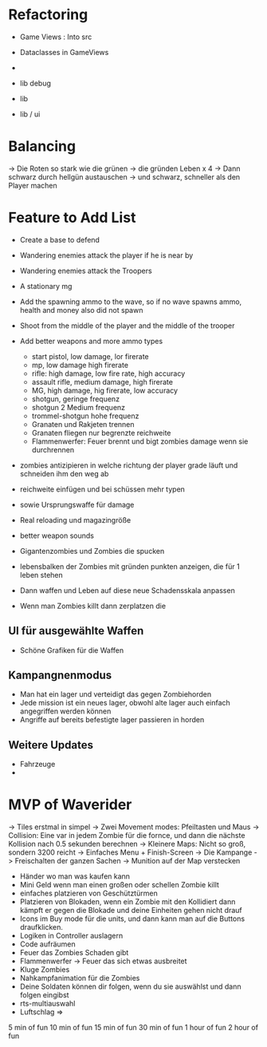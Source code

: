 # Refactoring

- Game Views : Into src 

- Dataclasses in GameViews
- 

- lib debug
- lib 
- lib / ui 


# Balancing

-> Die Roten so stark wie die grünen
-> die gründen Leben x 4 
-> Dann schwarz durch hellgün austauschen 
-> und schwarz, schneller als den Player machen

# Feature to Add List

- Create a base to defend
- Wandering enemies attack the player if he is near by
- Wandering enemies attack the Troopers
- A stationary mg
- Add the spawning ammo to the wave, so if no wave spawns ammo, health and money also did not spawn
- Shoot from the middle of the player and the middle of the trooper
- Add better weapons and more ammo types
    - start pistol, low damage, lor firerate
    - mp, low damage high firerate
    - rifle: high damage, low fire rate, high accuracy
    - assault rifle, medium damage, high firerate
    - MG, high damage, hig firerate, low accuracy
    - shotgun, geringe frequenz
    - shotgun 2 Medium frequenz
    - trommel-shotgun hohe frequenz
    - Granaten und Rakjeten trennen
    - Granaten fliegen nur begrenzte reichweite
    - Flammenwerfer: Feuer brennt und bigt zombies damage wenn sie durchrennen

- zombies antizipieren in welche richtung der player grade läuft und schneiden ihm den weg ab
- reichweite einfügen und bei schüssen mehr typen
- sowie Ursprungswaffe für damage
- Real reloading und magazingröße
- better weapon sounds
- Gigantenzombies und Zombies die spucken
- lebensbalken der Zombies mit gründen punkten anzeigen, die für 1 leben stehen
- Dann waffen und Leben auf diese neue Schadensskala anpassen

- Wenn man Zombies killt dann zerplatzen die

## UI für ausgewählte Waffen
- Schöne Grafiken für die Waffen

## Kampangnenmodus
- Man hat ein lager und verteidigt das gegen Zombiehorden
- Jede mission ist ein neues lager, obwohl alte lager auch einfach angegriffen werden können
- Angriffe auf bereits befestigte lager passieren in horden


## Weitere Updates
- Fahrzeuge
-


####

# MVP of Waverider

-> Tiles erstmal in simpel
-> Zwei Movement modes: Pfeiltasten und Maus
-> Collision: Eine var in jedem Zombie für die fornce, und dann die
nächste Kollision nach 0.5 sekunden berechnen
-> Kleinere Maps: Nicht so groß, sondern 3200 reicht
-> Einfaches Menu + Finish-Screen
-> Die Kampange
-> Freischalten der ganzen Sachen
-> Munition auf der Map verstecken
+ Händer wo man was kaufen kann
+ Mini Geld wenn man einen großen oder schellen Zombie killt
+ einfaches platzieren von Geschütztürmen
+ Platzieren von Blokaden, wenn ein Zombie mit den Kollidiert
  dann kämpft er gegen die Blokade und deine
  Einheiten gehen nicht drauf
+ Icons im Buy mode für die units, und dann kann man
  auf die Buttons draufklicken.
+ Logiken in Controller auslagern
+ Code aufräumen
+ Feuer das Zombies Schaden gibt
+ Flammenwerfer -> Feuer das sich etwas ausbreitet
+ Kluge Zombies
+ Nahkampfanimation für die Zombies
+ Deine Soldaten können dir folgen, wenn du
  sie auswählst und dann folgen eingibst
+ rts-multiauswahl
+ Luftschlag
  =>

5 min of fun
10 min of fun
15 min of fun
30 min of fun
1 hour of fun
2 hour of fun 
